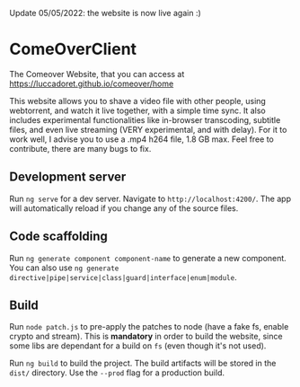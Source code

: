 Update 05/05/2022: the website is now live again :)

# ComeOverClient

The Comeover Website, that you can access at https://luccadoret.github.io/comeover/home

This website allows you to shave a video file with other people, using webtorrent, and watch it live together, with a simple time sync. It also includes experimental functionalities like in-browser transcoding, subtitle files, and even live streaming (VERY experimental, and with delay).
For it to work well, I advise you to use a .mp4 h264 file, 1.8 GB max. Feel free to contribute, there are many bugs to fix.

## Development server

Run `ng serve` for a dev server. Navigate to `http://localhost:4200/`. The app will automatically reload if you change any of the source files.

## Code scaffolding

Run `ng generate component component-name` to generate a new component. You can also use `ng generate directive|pipe|service|class|guard|interface|enum|module`.

## Build

Run `node patch.js` to pre-apply the patches to node (have a fake fs, enable crypto and stream). This is **mandatory** in order to build the website, since some libs are dependant for a build on `fs` (even though it's not used).

Run `ng build` to build the project. The build artifacts will be stored in the `dist/` directory. Use the `--prod` flag for a production build.

